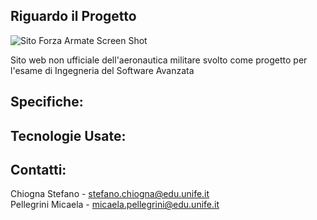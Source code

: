 ## Riguardo il Progetto

![Sito Forza Armate Screen Shot](img/SampleWebApp.png)

Sito web non ufficiale dell'aeronautica militare svolto come progetto per l'esame di Ingegneria del Software Avanzata

## Specifiche:

## Tecnologie Usate:

## Contatti:
Chiogna Stefano     - stefano.chiogna@edu.unife.it </br>
Pellegrini Micaela  - micaela.pellegrini@edu.unife.it </br> 